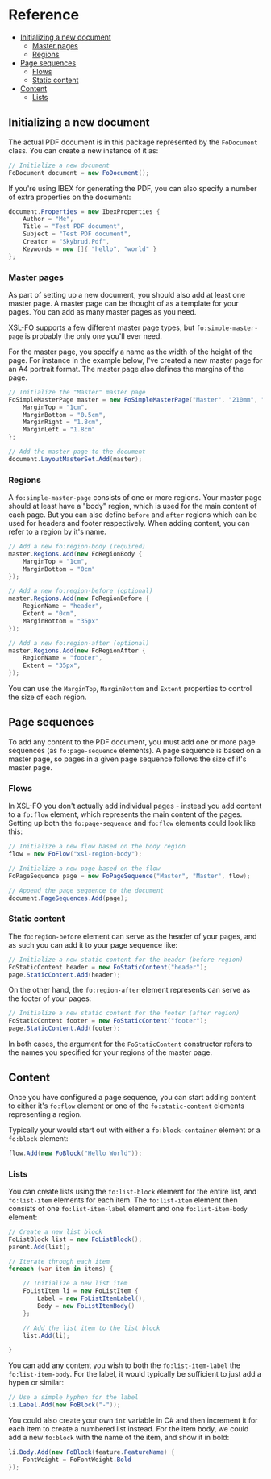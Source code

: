 # Reference

- <a href="#initializing-a-new-document">Initializing a new document</a>
  - <a href="#master-pages">Master pages</a>
  - <a href="#regions">Regions</a>
- <a href="#page-sequences">Page sequences</a>
  - <a href="#flows">Flows</a>
  - <a href="#static-content">Static content</a>
- <a href="#content">Content</a>
  - <a href="#lists">Lists</a>


## Initializing a new document

The actual PDF document is in this package represented by the `FoDocument` class. You can create a new instance of it as:

```c#
// Initialize a new document
FoDocument document = new FoDocument();
```

If you're using IBEX for generating the PDF, you can also specify a number of extra properties on the document:

```c#
document.Properties = new IbexProperties {
    Author = "Me",
    Title = "Test PDF document",
    Subject = "Test PDF document",
    Creator = "Skybrud.Pdf",
    Keywords = new []{ "hello", "world" }
};
```

### Master pages

As part of setting up a new document, you should also add at least one master page. A master page can be thought of as a template for your pages. You can add as many master pages as you need.

XSL-FO supports a few different master page types, but `fo:simple-master-page` is probably the only one you'll ever need.

For the master page, you specify a name as the width of the height of the page. For instance in the example below, I've created a new master page for an A4 portrait format. The master page also defines the margins of the page.

```c#
// Initialize the "Master" master page
FoSimpleMasterPage master = new FoSimpleMasterPage("Master", "210mm", "297mm") {
    MarginTop = "1cm",
    MarginBottom = "0.5cm",
    MarginRight = "1.8cm",
    MarginLeft = "1.8cm"
};

// Add the master page to the document
document.LayoutMasterSet.Add(master);
```

### Regions

A `fo:simple-master-page` consists of one or more regions. Your master page should at least have a "body" region, which is used for the main content of each page. But you can also define `before` and `after` regions which can be used for headers and footer respectively. When adding content, you can refer to a region by it's name.

```c#
// Add a new fo:region-body (required)
master.Regions.Add(new FoRegionBody {
    MarginTop = "1cm",
    MarginBottom = "0cm"
});

// Add a new fo:region-before (optional)
master.Regions.Add(new FoRegionBefore {
    RegionName = "header",
    Extent = "0cm",
    MarginBottom = "35px"
});

// Add a new fo:region-after (optional)
master.Regions.Add(new FoRegionAfter {
    RegionName = "footer",
    Extent = "35px",
});
```

You can use the `MarginTop`, `MarginBottom` and `Extent` properties to control the size of each region.

## Page sequences

To add any content to the PDF document, you must add one or more page sequences (as `fo:page-sequence` elements). A page sequence is based on a master page, so pages in a given page sequence follows the size of it's master page.

### Flows

In XSL-FO you don't actually add individual pages - instead you add content to a `fo:flow` element, which represents the main content of the pages. Setting up both the `fo:page-sequence` and `fo:flow` elements could look like this:

```c#
// Initialize a new flow based on the body region
flow = new FoFlow("xsl-region-body");

// Initialize a new page based on the flow
FoPageSequence page = new FoPageSequence("Master", "Master", flow);

// Append the page sequence to the document
document.PageSequences.Add(page);
```

### Static content

The `fo:region-before` element can serve as the header of your pages, and as such you can add it to your page sequence like:

```c#
// Initialize a new static content for the header (before region)
FoStaticContent header = new FoStaticContent("header");
page.StaticContent.Add(header);
```

On the other hand, the `fo:region-after` element represents can serve as the footer of your pages:

```c#
// Initialize a new static content for the footer (after region)
FoStaticContent footer = new FoStaticContent("footer");
page.StaticContent.Add(footer);
```

In both cases, the argument for the `FoStaticContent` constructor refers to the names you specified for your regions of the master page.

## Content

Once you have configured a page sequence, you can start adding content to either it's `fo:flow` element or one of the `fo:static-content` elements representing a region.

Typically your would start out with either a `fo:block-container` element or a `fo:block` element:

```c#
flow.Add(new FoBlock("Hello World"));
```

### Lists

You can create lists using the `fo:list-block` element for the entire list, and `fo:list-item` elements for each item. The `fo:list-item` element then consists of one `fo:list-item-label` element and one `fo:list-item-body` element:

```c#
// Create a new list block
FoListBlock list = new FoListBlock();
parent.Add(list);

// Iterate through each item
foreach (var item in items) {

    // Initialize a new list item
    FoListItem li = new FoListItem {
        Label = new FoListItemLabel(),
        Body = new FoListItemBody()
    };

    // Add the list item to the list block
    list.Add(li);

}
```

You can add any content you wish to both the `fo:list-item-label` the `fo:list-item-body`. For the label, it would typically be sufficient to just add a hypen or similar:

```c#
// Use a simple hyphen for the label
li.Label.Add(new FoBlock("-"));
```

You could also create your own `int` variable in C# and then increment it for each item to create a numbered list instead. For the item body, we could add a new `fo:block` with the name of the item, and show it in bold:

```c#
li.Body.Add(new FoBlock(feature.FeatureName) {
    FontWeight = FoFontWeight.Bold
});
```
























